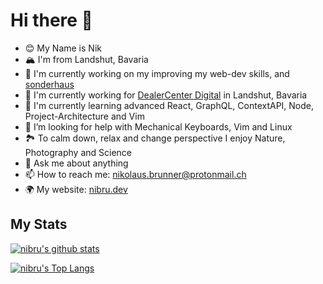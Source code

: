 # Hi there 👋

- 😊 My Name is Nik
- 🏔 I'm from Landshut, Bavaria
- 🔭 I'm currently working on my improving my web-dev skills, and [sonderhaus](https://github.com/sonderhaus)
- 💼 I'm currently working for [DealerCenter Digital](https://bike.center/) in Landshut, Bavaria
- 🌱 I'm currently learning advanced React, GraphQL, ContextAPI, Node, Project-Architecture and Vim
- 🤔 I’m looking for help with Mechanical Keyboards, Vim and Linux
- 🏞 To calm down, relax and change perspective I enjoy Nature, Photography and Science
- 💬 Ask me about anything
- 📫 How to reach me: [nikolaus.brunner@protonmail.ch](mailto:nikolaus.brunner@protonmail.ch)
- 🌍 My website: [nibru.dev](https://nibru.dev)

## My Stats

[![nibru's github stats](https://github-readme-stats.vercel.app/api?username=nikbrunner&count_private=trueshow_icons=true)](https://github.com/nikbrunner/github-readme-stats)

[![nibru's Top Langs](https://github-readme-stats.vercel.app/api/top-langs/?username=nikbrunner&layout=compact)](https://github.com/nikbrunner/github-readme-stats)
